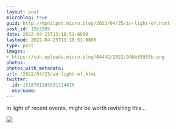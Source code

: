 ```yaml
---
layout: post
microblog: true
guid: http://mphilpot.micro.blog/2022/04/25/in-light-of.html
post_id: 1553205
date: 2022-04-25T13:18:51-0800
lastmod: 2022-04-25T13:18:51-0800
type: post
images:
- https://cdn.uploads.micro.blog/64442/2022/94bb65955b.png
photos:
photos_with_metadata:
url: /2022/04/25/in-light-of.html
twitter:
  id: 1518701105831714816
  username: 
---
```

In light of recent events, might be worth revisiting this...

![](https://micro.markphilpot.com/uploads/2022/94bb65955b.png)

